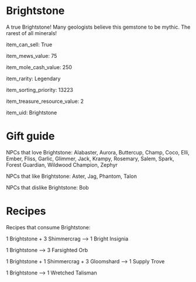 # Brightstone

A true Brightstone! Many geologists believe this gemstone to be mythic. The rarest of all minerals!

item_can_sell: True

item_mews_value: 75

item_mole_cash_value: 250

item_rarity: Legendary

item_sorting_priority: 13223

item_treasure_resource_value: 2

item_uid: Brightstone

# Gift guide

NPCs that love Brightstone: Alabaster, Aurora, Buttercup, Champ, Coco, Elli, Ember, Fliss, Garlic, Glimmer, Jack, Krampy, Rosemary, Salem, Spark, Forest Guardian, Wildwood Champion, Zephyr

NPCs that like Brightstone: Aster, Jag, Phantom, Talon

NPCs that dislike Brightstone: Bob

# Recipes

Recipes that consume Brightstone:

1 Brightstone + 3 Shimmercrag --> 1 Bright Insignia

1 Brightstone --> 3 Farsighted Orb

1 Brightstone + 1 Shimmercrag + 3 Gloomshard --> 1 Supply Trove

1 Brightstone --> 1 Wretched Talisman